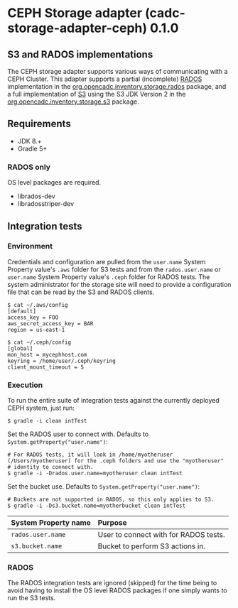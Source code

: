 # CEPH Storage adapter (cadc-storage-adapter-ceph) 0.1.0

## S3 and RADOS implementations
The CEPH storage adapter supports various ways of communicating with a CEPH Cluster.  This adapter supports a partial (incomplete) [RADOS](https://docs.ceph.com/docs/master/rados/api/librados-intro/) 
implementation in the [org.opencadc.inventory.storage.rados](tree/master/cadc-storage-adapter-ceph/src/main/java/org/opencadc/inventory/storage/rados) package, and a full
implementation of [S3](https://docs.aws.amazon.com/sdk-for-java/v2/developer-guide/welcome.html) using the S3 JDK Version 2 in the [org.opencadc.inventory.storage.s3](tree/master/cadc-storage-adapter-ceph/src/main/java/org/opencadc/inventory/storage/s3)
package.

## Requirements
* JDK 8.+
* Gradle 5+

### RADOS only
OS level packages are required.
* librados-dev
* libradosstriper-dev


## Integration tests

### Environment

Credentials and configuration are pulled from the `user.name` System Property value's `.aws` folder for S3 tests and from the `rados.user.name` or `user.name` System 
Property value's `.ceph` folder for RADOS tests.  The system administrator for the storage site will need to provide a configuration file that 
can be read by the S3 and RADOS clients.

```shell script
$ cat ~/.aws/config
[default]
access_key = FOO
aws_secret_access_key = BAR
region = us-east-1
```

```shell script
$ cat ~/.ceph/config
[global]
mon_host = mycephhost.com
keyring = /home/user/.ceph/keyring
client_mount_timeout = 5
```

### Execution

To run the entire suite of integration tests against the currently deployed CEPH system, just run:
```shell script
$ gradle -i clean intTest
```

Set the RADOS user to connect with.  Defaults to `System.getProperty("user.name")`:
```shell script
# For RADOS tests, it will look in /home/myotheruser (/Users/myotheruser) for the .ceph folders and use the "myotheruser"
# identity to connect with.
$ gradle -i -Drados.user.name=myotheruser clean intTest
```

Set the bucket use.  Defaults to `System.getProperty("user.name")`:
```shell script
# Buckets are not supported in RADOS, so this only applies to S3.
$ gradle -i -Ds3.bucket.name=myotherbucket clean intTest
```

| System Property name | Purpose
| :------------------- | :------- |
| `rados.user.name`    | User to connect with for RADOS tests. |
| `s3.bucket.name`     | Bucket to perform S3 actions in. |


### RADOS
The RADOS integration tests are ignored (skipped) for the time being to avoid having to install the OS level RADOS packages if one simply wants to run the S3 tests.
